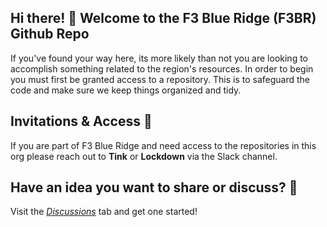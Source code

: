 ## Hi there! 👋 Welcome to the F3 Blue Ridge (F3BR) Github Repo 

If you've found your way here, its more likely than not you are looking to accomplish something related to the region's resources. In order to begin you must first be granted access to a repository. This is to safeguard the code and make sure we keep things organized and tidy. 

## Invitations & Access 🔐
If you are part of F3 Blue Ridge and need access to the repositories in this org please reach out to **Tink** or **Lockdown** via the Slack channel. 

## Have an idea you want to share or discuss? 💬
Visit the [*Discussions*](https://github.com/orgs/F3-Blue-Ridge/discussions) tab and get one started!
